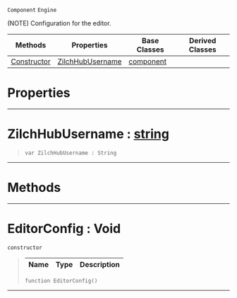  `Component` `Engine`



(NOTE) Configuration for the editor.

|Methods|Properties|Base Classes|Derived Classes|
|---|---|---|---|
|[ Constructor](https://github.com/ZilchEngine/ZilchDocs/blob/master/code_reference/class_reference/editorconfig.md#editorconfig-void)|[ ZilchHubUsername](https://github.com/ZilchEngine/ZilchDocs/blob/master/code_reference/class_reference/editorconfig.md#zilchhubusername-zilch-eng)|[component](https://github.com/ZilchEngine/ZilchDocs/blob/master/code_reference/class_reference/component.md)| |


 #  Properties


---  
 #  ZilchHubUsername : [string](https://github.com/ZilchEngine/ZilchDocs/blob/master/code_reference/nada_base_types/string.md)

> 
> ``` lang=cpp, name=Nada
> var ZilchHubUsername : String


---  
 #  Methods


---  
 #  EditorConfig : Void

 `constructor`

> 
> |Name|Type|Description|
> |---|---|---|
> ``` lang=cpp, name=Nada
> function EditorConfig()
> ``` 


---  
 

 